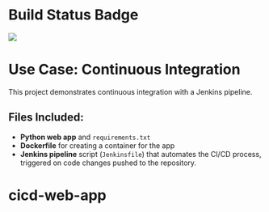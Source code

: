 # Build Status Badge
![](https://github.com/automate6500/python-web-app-cicd/workflows/Pipeline/badge.svg)

# Use Case: Continuous Integration
This project demonstrates continuous integration with a Jenkins pipeline.

## Files Included:

- **Python web app** and `requirements.txt`
- **Dockerfile** for creating a container for the app
- **Jenkins pipeline** script (`Jenkinsfile`) that automates the CI/CD process, triggered on code changes pushed to the repository.

# cicd-web-app

